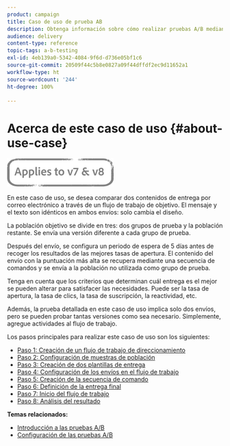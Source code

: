 ```yaml
---
product: campaign
title: Caso de uso de prueba AB
description: Obtenga información sobre cómo realizar pruebas A/B mediante un caso de uso dedicado.
audience: delivery
content-type: reference
topic-tags: a-b-testing
exl-id: 4eb139a0-5342-4084-9f6d-d736e05bf1c6
source-git-commit: 20509f44c5b8e0827a09f44dffdf2ec9d11652a1
workflow-type: ht
source-wordcount: '244'
ht-degree: 100%

---
```


# Acerca de este caso de uso {#about-use-case}

![](../../assets/common.svg)

En este caso de uso, se desea comparar dos contenidos de entrega por correo electrónico a través de un flujo de trabajo de objetivo. El mensaje y el texto son idénticos en ambos envíos: solo cambia el diseño.

La población objetivo se divide en tres: dos grupos de prueba y la población restante. Se envía una versión diferente a cada grupo de prueba.

Después del envío, se configura un periodo de espera de 5 días antes de recoger los resultados de las mejores tasas de apertura. El contenido del envío con la puntuación más alta se recupera mediante una secuencia de comandos y se envía a la población no utilizada como grupo de prueba.

Tenga en cuenta que los criterios que determinan cuál entrega es el mejor se pueden alterar para satisfacer las necesidades. Puede ser la tasa de apertura, la tasa de clics, la tasa de suscripción, la reactividad, etc.

Además, la prueba detallada en este caso de uso implica solo dos envíos, pero se pueden probar tantas versiones como sea necesario. Simplemente, agregue actividades al flujo de trabajo.

Los pasos principales para realizar este caso de uso son los siguientes:

* [Paso 1: Creación de un flujo de trabajo de direccionamiento](a-b-testing-uc-targeting-workflow.md)
* [Paso 2: Configuración de muestras de población](a-b-testing-uc-population-samples.md)
* [Paso 3: Creación de dos plantillas de entrega](a-b-testing-uc-delivery-templates.md)
* [Paso 4: Configuración de los envíos en el flujo de trabajo](a-b-testing-uc-configuring-deliveries.md)
* [Paso 5: Creación de la secuencia de comando](a-b-testing-uc-script.md)
* [Paso 6: Definición de la entrega final](a-b-testing-uc-final-delivery.md)
* [Paso 7: Inicio del flujo de trabajo](a-b-testing-uc-start-workflow.md)
* [Paso 8: Análisis del resultado](a-b-testing-uc-analyzing.md)

**Temas relacionados:**

* [Introducción a las pruebas A/B](get-started-a-b-testing.md)
* [Configuración de las pruebas A/B](configuring-a-b-testing.md)
